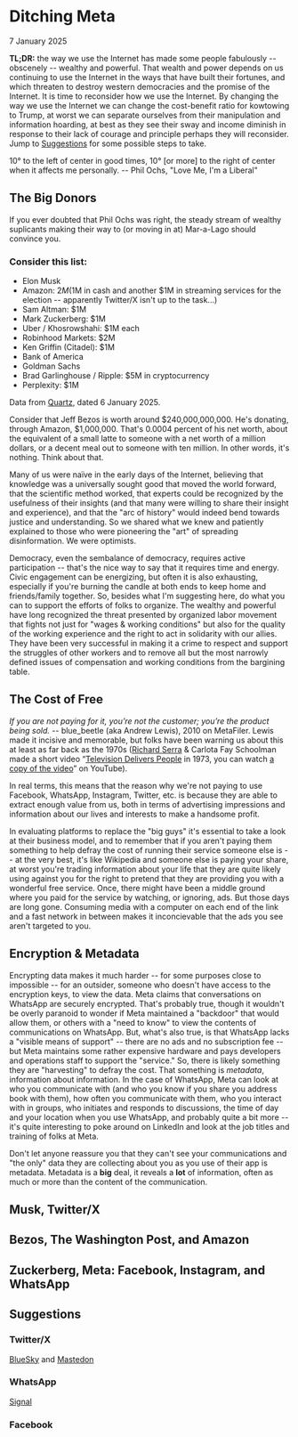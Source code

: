 # Ditching Meta

7 January 2025

**TL;DR:** the way we use the Internet has made some people fabulously -- obscenely -- wealthy and powerful. That wealth and power depends on us continuing to use the Internet in the ways that have built their fortunes, and which threaten to destroy western democracies and the promise of the Internet. It is time to reconsider how we use the Internet. By changing the way we use the Internet we can change the cost-benefit ratio for kowtowing to Trump, at worst we can separate ourselves from their manipulation and information hoarding, at best as they see their sway and income diminish in response to their lack of courage and principle perhaps they will reconsider. Jump to [Suggestions](#suggestions) for some possible steps to take.

10° to the left of center in good times, 10° [or more] to the right of center when it affects me personally.
-- Phil Ochs, "Love Me, I'm a Liberal"

## The Big Donors

If you ever doubted that Phil Ochs was right, the steady stream of wealthy suplicants making their way to (or moving in at) Mar-a-Lago should convince you.

### Consider this list:

* Elon Musk
* Amazon: $2M ($1M in cash and another $1M in streaming services for the election -- apparently Twitter/X isn't up to the task...)
* Sam Altman: $1M
* Mark Zuckerberg: $1M
* Uber / Khosrowshahi: $1M each
* Robinhood Markets: $2M
* Ken Griffin (Citadel): $1M
* Bank of America
* Goldman Sachs
* Brad Garlinghouse / Ripple: $5M in cryptocurrency
* Perplexity: $1M

Data from [Quartz](https://qz.com/trump-inauguration-fund-donors-amazon-openai-meta-1851724468/slides/11), dated 6 January 2025.

Consider that Jeff Bezos is worth around $240,000,000,000. He's donating, through Amazon, $1,000,000. That's 0.0004 percent of his net worth, about the equivalent of a small latte to someone with a net worth of a million dollars, or a decent meal out to someone with ten million. In other words, it's nothing. Think about that.

Many of us were naïve in the early days of the Internet, believing that knowledge was a universally sought good that moved the world forward, that the scientific method worked, that experts could be recognized by the usefulness of their insights (and that many were willing to share their insight and experience), and that the "arc of history" would indeed bend towards justice and understanding. So we shared what we knew and patiently explained to those who were pioneering the "art" of spreading disinformation. We were optimists.

Democracy, even the sembalance of democracy, requires active participation -- that's the nice way to say that it requires time and energy. Civic engagement can be energizing, but often it is also exhausting, especially if you're burning the candle at both ends to keep home and friends/family together. So, besides what I'm suggesting here, do what you can to support the efforts of folks to organize. The wealthy and powerful have long recognized the threat presented by organized labor movement that fights not just for "wages & working conditions" but also for the quality of the working experience and the right to act in solidarity with our allies. They have been very successful in making it a crime to respect and support the struggles of other workers and to remove all but the most narrowly defined issues of compensation and working conditions from the bargining table.

## The Cost of Free

*If you are not paying for it, you’re not the customer; you’re the product being sold.* -- blue_beetle (aka Andrew Lewis), 2010 on MetaFiler. Lewis made it incisive and memorable, but folks have been warning us about this at least as far back as the 1970s ([Richard Serra](https://en.wikipedia.org/wiki/Richard_Serra) & Carlota Fay Schoolman made a short video “[Television Delivers People](https://en.wikipedia.org/wiki/Television_Delivers_People) in 1973, you can watch [a copy of the video](https://www.youtube.com/watch?v=LvZYwaQlJsg)” on YouTube).

In real terms, this means that the reason why we're not paying to use Facebook, WhatsApp, Instagram, Twitter, etc. is because they are able to extract enough value from us, both in terms of advertising impressions and information about our lives and interests to make a handsome profit.

In evaluating platforms to replace the "big guys" it's essential to take a look at their business model, and to remember that if you aren't paying them something to help defray the cost of running their service someone else is -- at the very best, it's like Wikipedia and someone else is paying your share, at worst you're trading information about your life that they are quite likely using against you for the right to pretend that they are providing you with a wonderful free service. Once, there might have been a middle ground where you paid for the service by watching, or ignoring, ads. But those days are long gone. Consuming media with a computer on each end of the link and a fast network in between makes it inconcievable that the ads you see aren't targeted to you.

## Encryption & Metadata

Encrypting data makes it much harder -- for some purposes close to impossible -- for an outsider, someone who doesn't have access to the encryption keys, to view the data. Meta claims that conversations on WhatsApp are securely encrypted. That's probably true, though it wouldn't be overly paranoid to wonder if Meta maintained a "backdoor" that would allow them, or others with a "need to know" to view the contents of communications on WhatsApp. But, what's also true, is that WhatsApp lacks a "visible means of support" -- there are no ads and no subscription fee -- but Meta maintains some rather expensive hardware and pays developers and operations staff to support the "service." So, there is likely something they are "harvesting" to defray the cost. That something is *metadata*, information about information. In the case of WhatsApp, Meta can look at who you communicate with (and who you know if you share you address book with them), how often you communicate with them, who you interact with in groups, who initiates and responds to discussions, the time of day and your location when you use WhatsApp, and probably quite a bit more -- it's quite interesting to poke around on LinkedIn and look at the job titles and training of folks at Meta.

Don't let anyone reassure you that they can't see your communications and "the only" data they are collecting about you as you use of their app is metadata. Metadata is a **big** deal, it reveals a **lot** of information, often as much or more than the content of the communication.

## Musk, Twitter/X

## Bezos, The Washington Post, and Amazon

## Zuckerberg, Meta: Facebook, Instagram, and WhatsApp

## Suggestions

### Twitter/X

[BlueSky](https://bsky.app) and [Mastedon](https://joinmastodon.org)

### WhatsApp

[Signal](https://signal.org)

### Facebook
